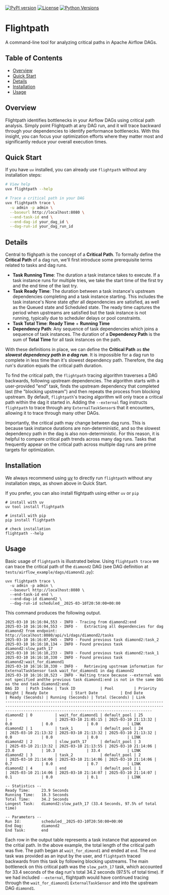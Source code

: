 [![PyPI version](https://badge.fury.io/py/flightpath.svg)](https://badge.fury.io/py/flightpath)
[![License](https://img.shields.io/badge/License-MIT-blue.svg)](https://opensource.org/licenses/MIT)
[![Python Versions](https://img.shields.io/badge/python-3.9%2B-blue)](https://www.python.org/)

# Flightpath

A command-line tool for analyzing critical paths in Apache Airflow DAGs.

## Table of Contents
- [Overview](#overview)
- [Quick Start](#quick-start)
- [Details](#details)
- [Installation](#installation)
- [Usage](#usage)

## Overview

Flightpath identifies bottlenecks in your Airflow DAGs using critical path
analysis. Simply point Flightpath at any DAG run, and it will trace backward
through your dependencies to identify performance bottlenecks. With this
insight, you can focus your optimization efforts where they matter most and
significantly reduce your overall execution times.


## Quick Start
If you have `uv` installed, you can already use `flightpath` without any installation steps:
```bash
# View help
uvx flightpath --help

# Trace a critical path in your DAG
uvx flightpath trace \
  -u admin -p admin \
  --baseurl http://localhost:8080 \
  --end-task-id end \
  --end-dag-id your_dag_id \
  --dag-run-id your_dag_run_id
```


## Details
Central to flighpath is the concept of a **Critical Path**. To formally define 
the **Critical Path** of a dag run, we'll first introduce some prerequisite terms 
related to tasks and dag runs.
- **Task Running Time**: The duration a task instance takes to execute. If a task 
instance runs for multiple tries, we take the start time of the first try and 
the end time of the last try.
- **Task Ready Time**: The duration between a task instance's upstream dependencies 
completing and a task instance starting. This includes the task instance's None 
state _after_
 all dependencies are satisfied, as well as the Queued state and 
Scheduled state. The ready time captures the period when upstreams are satisfied 
but the task instance is not running, typically due to scheduler delays or pool 
constraints.
- **Task Total Time**: **Ready Time** + **Running Time**
- **Dependency Path**: Any sequence of task dependencies which joins a sequence 
of task instances. The duration of a **Dependency Path** is the sum of **Total Time** 
for all task instances on the path.

With these definitions in place, we can define the **Critical Path** as 
**_the slowest dependency path in a dag run_**. It is impossible for a dag run 
to complete in less time than it's slowest dependency path. Therefore, the dag 
run's duration equals the critical path duration.

To find the critical path, the `flightpath` tracing algorithm traverses a DAG
backwards, following upstream dependencies. The algorithm starts with a
user-provided "end" task, finds the upstream dependency that completed last (the
"blocking upstream") and then repeats the process from blocking upstream. By
default, `flightpath`'s tracing algorithm will only trace a critical path within
the dag it started in. Adding the `--external` flag instructs `flightpath` to
trace through any `ExternalTaskSensor`s that it encounters, allowing it to trace
through many other DAGs.

Importantly, the critical path may change between dag runs. This is because 
task instance durations are non-deterministic, and so the slowest dependency 
path in the dag is also non-deterministic. For this reason, it is helpful to 
compare critical path trends across many dag runs. Tasks that frequently appear on 
the critical path across multiple dag runs are prime targets for optimization.


## Installation

We always recommend using [uv](https://docs.astral.sh/uv/getting-started/installation/) 
to directly run `flightpath` without any installation steps, as shown above in Quick Start.


If you prefer, you can also install flightpath using either `uv` or `pip`
```
# install with uv
uv tool install flightpath

# install with pip
pip install flightpath

# check installation
flightpath --help
```


## Usage

Basic usage of `flightpath` is illustrated below. Using `flightpath trace` we can 
trace the critical path of the `diamond2` DAG (see DAG definition at  
`tests/airflow_example/dags/diamond2.py`):
```
uvx flightpath trace \
  -u admin -p admin \
  --baseurl http://localhost:8080 \
  --end-task-id end \
  --end-dag-id diamond2 \
  --dag-run-id scheduled__2025-03-10T20:50:00+00:00
```

This command produces the following output.
```
2025-03-10 16:16:04,553 - INFO - Tracing from diamond2:end
2025-03-10 16:16:04,553 - INFO -   Extracting all dependencies for dag diamond2 from endpoint: http://localhost:8080/api/v1/dags/diamond2/tasks
2025-03-10 16:16:07,945 - INFO - Found previous task diamond2:task_2
2025-03-10 16:16:10,134 - INFO - Found previous task diamond2:slow_path_17
2025-03-10 16:16:10,233 - INFO - Found previous task diamond2:task_1
2025-03-10 16:16:10,330 - INFO - Found previous task diamond2:wait_for_diamond1
2025-03-10 16:16:10,330 - INFO -   Retrieving upstream information for ExternalTaskSensor task wait_for_diamond1 in dag diamond2
2025-03-10 16:16:10,523 - INFO - Halting trace because --external was not specified andthe previous task diamond1:end is not in the same DAG as the end task diamond2:end.
DAG ID   | Path Index | Task ID           | Pool         | Priority Weight | Ready Date          | Start Date          | End Date            | Ready (Seconds) | Running (Seconds) | Total (Seconds) | Link
-------------------------------------------------------------------------------------------------------------------------------------------------------------------------------------------------------------
diamond2 | 0          | wait_for_diamond1 | default_pool | 25              | -                   | 2025-03-10 21:05:15 | 2025-03-10 21:13:32 | 0.0             | 0.0               | 0.0             | LINK
diamond2 | 1          | task_1            | default_pool | 24              | 2025-03-10 21:13:32 | 2025-03-10 21:13:32 | 2025-03-10 21:13:32 | 0.0             | 0.0               | 0.0             | LINK
diamond2 | 2          | slow_path_17      | default_pool | 3               | 2025-03-10 21:13:32 | 2025-03-10 21:13:55 | 2025-03-10 21:14:06 | 23.0            | 10.3              | 33.4            | LINK
diamond2 | 3          | task_2            | default_pool | 2               | 2025-03-10 21:14:06 | 2025-03-10 21:14:06 | 2025-03-10 21:14:06 | 0.7             | 0.0               | 0.7             | LINK
diamond2 | 4          | end               | default_pool | 1               | 2025-03-10 21:14:06 | 2025-03-10 21:14:07 | 2025-03-10 21:14:07 | 0.1             | 0.0               | 0.1             | LINK

-- Statistics --
Ready Time:     23.9 Seconds
Running Time:   10.3 Seconds
Total Time:     34.2 Seconds
Longest Task:   diamond2:slow_path_17 (33.4 Seconds, 97.5% of total time)

-- Parameters --
Run Id:         scheduled__2025-03-10T20:50:00+00:00
End Dag:        diamond2
End Task:       end
```

Each row in the output table represents a task instance that appeared on the
critial path. In the above example, the total length of the critical path was
five. The path began at `wait_for_dimond1` and ended at `end`. The `end` task
was provided as an input by the user, and `flightpath` traced backwards from
this task by following blocking upstreams. The main bottleneck on this critical
path was the `slow_path_17` task, which accounted for 33.4 seconds of the dag
run's total 34.2 seconds (97.5% of total time). If we had included `--external`,
flightpath would have continued tracing through the `wait_for_diamond1`
`ExternalTaskSensor` and into the upstream DAG `diamond1`.
